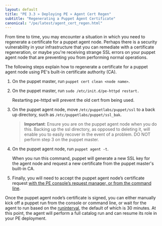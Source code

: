 ```yaml
---
layout: default
title: "PE 3.3 » Deploying PE » Agent Cert Regen"
subtitle: "Regenerating a Puppet Agent Certificate"
canonical: "/pe/latest/agent_cert_regen.html"
---
```


From time to time, you may encounter a situation in which you need to regenerate a certificate for a puppet agent node. Perhaps there is a security vulnerability in your infrastructure that you can remediate with a certificate regeneration, or maybe you're receiving strange SSL errors on your puppet agent node that are preventing you from performing normal operations. 

The following steps explain how to regenerate a certificate for a puppet agent node using PE's built-in certificate authority (CA).

1. On the puppet master, run `puppet cert clean <node name>`.

2. On the puppet master, run `sudo /etc/init.d/pe-httpd restart.`

     Restarting pe-httpd will prevent the old cert from being used. 

3. On the puppet agent node, move `/etc/puppetlabs/puppet/ssl` to a back up directory, such as `/etc/puppetlabs/puppet/ssl_bak`. 

   >**Important**: Ensure you are on the puppet agent node when you do this. Backing up the ssl directory, as opposed to deleting it, will enable you to easily recover in the event of a problem. DO NOT perform step 3 on the puppet master.

4. On the puppet agent node, run `puppet agent -t`. 

   When you run this command, puppet will generate a new SSL key for the agent node and request a new certificate from the puppet master's built-in CA.

5. Finally, you will need to accept the puppet agent node’s certificate request [with the PE console’s request manager, or from the command line](./console_cert_mgmt.html#rejecting-and-approving-nodes). 

Once the puppet agent node’s certificate is signed, you can either manually kick off a puppet run from the console or command line, or wait for the agent to run based on the [runinterval](/references/latest/configuration.html#runinterval), the default of which is 30 minutes. At this point, the agent will perform a full catalog run and can resume its role in your PE deployment. 
